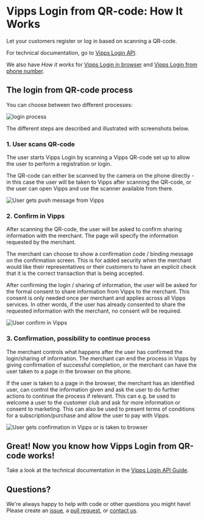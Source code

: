 <!-- START_METADATA
---
title: How it works with QR
sidebar_position: 15
---
END_METADATA -->

# Vipps Login from QR-code: How It Works

Let your customers register or log in based on scanning a QR-code.

For technical documentation, go to
[Vipps Login API](vipps-login-api.md).

We also have _How it works_ for [Vipps Login in browser](vipps-login-api-howitworks.md) and [Vipps Login from phone number](vipps-login-from-phone-number-api-howitworks.md).

## The login from QR-code process

You can choose between two different processes:

![login process](images/vipps-login-from-QR-process.png)

The different steps are described and illustrated with screenshots below.

### 1. User scans QR-code

The user starts Vipps Login by scanning a Vipps QR-code set up to allow the user to perform a registration or login.

The QR-code can either be scanned by the camera on the phone directly - in this case the user will be taken to Vipps after scanning the QR-code, or the user can open Vipps and use the scanner available from there.

![User gets push message from Vipps](images/vipps-login-QR-scan.png)

### 2. Confirm in Vipps

After scanning the QR-code, the user will be asked to confirm sharing information with the merchant. The page will specify the information requested by the merchant.

The merchant can choose to show a confirmation code / binding message on the confirmation screen. This is for added security when the merchant would like their representatives or their customers to have an explicit check that it is the correct transaction that is being accepted.

After confirming the login / sharing of information, the user will be asked for the formal consent to share information from Vipps to the merchant. This consent is only needed once per merchant and applies across all Vipps services. In other words, if the user has already consented to share the requested information with the merchant, no consent will be required.

![User confirm in Vipps](images/vipps-login-confirm.png)

### 3. Confirmation, possibility to continue process

The merchant controls what happens after the user has  confirmed the login/sharing of information. The merchant can end the process in Vipps by giving confirmation of successful completion, or the merchant can have the user taken to a page in the browser on the phone.

If the user is taken to a page in the browser, the merchant has an identified user, can control the information given and ask the user to do further actions to continue the process if relevant. This can e.g. be used to welcome a user to the customer club and ask for more information or consent to marketing. This can also be used to present terms of conditions for a subscription/purchase and allow the user to pay with Vipps.

![User gets confirmation in Vipps or is taken to browser](images/vipps-login-confirmation.png)

## Great! Now you know how Vipps Login from QR-code works!

Take a look at the technical documentation in the [Vipps Login API Guide](vipps-login-api.md).

## Questions?

We're always happy to help with code or other questions you might have!
Please create an [issue](https://github.com/vippsas/vipps-login-api/issues),
a [pull request](https://github.com/vippsas/vipps-login-api/pulls),
or [contact us](https://github.com/vippsas/vipps-developers/blob/master/contact.md).
